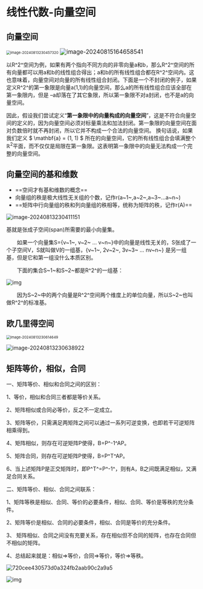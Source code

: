 # 线性代数-向量空间

## 向量空间

<img src="../../Image/image-20240813230457320.png" alt="image-20240813230457320" style="zoom:67%;" />

<img src="..\..\Image\image-20240815164658541.png" alt="image-20240815164658541" style="zoom:110%;" />

以R^2^空间为例，如果有两个指向不同方向的非零向量a和b，那么R^2^空间的所有向量都可以用a和b的线性组合得出；a和b的所有线性组合都在R^2^空间内。这也意味着，向量空间对向量的所有线性组合封闭。下面是一个不封闭的例子，如果定义R^2^的第一象限是向量a(1,1)的向量空间，那么a的所有线性组合应该全部在第一象限内，但是 –a却落在了其它象限，所以第一象限不对a封闭，也不是a的向量空间。

因此，假设我们尝试定义“**第一象限中的向量构成的向量空间**”，这是不符合向量空间的定义的，因为向量空间必须对标量乘法和加法封闭。第一象限的向量空间在面对负数倍时就不再封闭，所以它并不构成一个合法的向量空间。 换句话说，如果我们定义 $ \mathbf{a} = (1, 1) $ 所在的向量空间，它的所有线性组合会填满整个 $\mathbb{R}^2$平面，而不仅仅是局限在第一象限。这表明第一象限中的向量无法构成一个完整的向量空间。

## 向量空间的基和维数

- ==空间才有基和维数的概念==
- 向量组的秩是极大线性无关组的个数，记作r(a~1~,a~2~,a~3~...a~n~)
- ==矩阵中行向量组的秩和列向量组的秩相等，统称为矩阵的秩，记作r(A)==

![image-20240813230411151](../../Image/image-20240813230411151.png)

基就是张成子空间(span)所需要的最小向量集。

　　如果一个向量集S={v~1~, v~2~ … v~n~}中的向量是线性无关的，S张成了一个子空间V，S就叫做V的一组基，{v~1~, 2v~2~, 3v~3~ … nv~n~} 是另一组基，但是它和第一组没什么本质区别。

　　下面的集合S~1~和S~2~都是R^2^的一组基：

 ![img](../../Image/1203675-20180831172721236-1766178038.png)

　　因为S~2~中的两个向量是R^2^空间两个维度上的单位向量，所以S~2~也叫做R^2^的标准基。

## 欧几里得空间

<img src="../../Image/image-20240813230614649.png" alt="image-20240813230614649" style="zoom:67%;" />

![image-20240813230638922](../../Image/image-20240813230638922.png)

## 矩阵等价，相似，合同

一、矩阵等价、相似和合同之间的区别：

1、等价，相似和合同三者都是等价关系。

2、矩阵相似或合同必等价，反之不一定成立。

3、矩阵等价，只需满足两矩阵之间可以通过一系列可逆变换，也即若干可逆矩阵相乘得到。

4、矩阵相似，则存在可逆矩阵P使得，B=P^-1^AP。

5、矩阵合同，则存在可逆矩阵P使得，B=P^T^AP。

6、当上述矩阵P是正交矩阵时，即P^T^=P^-1^，则有A，B之间既满足相似，又满足合同关系。

二、矩阵等价、相似、合同之间联系：

1、矩阵等秩是相似、合同、等价的必要条件，相似、合同、等价是等秩的充分条件。

2、矩阵等价是相似、合同的必要条件，相似、合同是等价的充分条件。

3、 矩阵相似、合同之间没有充要关系，存在相似但不合同的矩阵，也存在合同但不相似的矩阵。

4、总结起来就是：相似=>等价，合同=>等价，等价=>等秩。

![720cee430573d0a324fb2aab90c2a9a5](../../Image/720cee430573d0a324fb2aab90c2a9a5.png)

![img](../../Image/12a2c30ef55474fc405ab66e154073dd.png)

